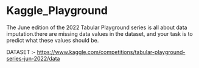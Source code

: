 # Kaggle_Playground
The June edition of the 2022 Tabular Playground series is all about data imputation.there are missing data values in the dataset, and your task is to predict what these values should be.

DATASET :- https://www.kaggle.com/competitions/tabular-playground-series-jun-2022/data
